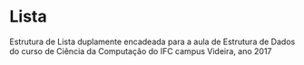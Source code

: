# Lista
Estrutura de Lista duplamente encadeada para a aula de Estrutura de Dados do curso de Ciência da Computação do IFC campus Videira, ano 2017
